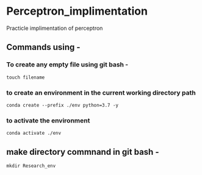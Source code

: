 # Perceptron_implimentation
Practicle implimentation of perceptron


## Commands using - 

### To create any empty file using git bash - 
```
touch filename
```

### to create an environment in the current working directory path
```
conda create --prefix ./env python=3.7 -y
```

### to activate the environment
```
conda activate ./env
```

## make directory commnand in git bash - 
```
mkdir Research_env
```
